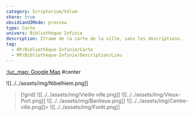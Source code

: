 ```yaml
---
category: Scriptorium/Vélum
share: true
obsidianUIMode: preview
type: Carte
univers: Bibliothèque Infinie
description: Iframe de la carte de la ville, sans les descriptions.
tag:
  - RP/Bibliothèque-Infinie/Carte
  - RP/Bibliothèque-Infinie/Description/Lieu
---
```


[ :luc_map:  Google Map](https://www.google.com/maps/d/edit?mid=1fxoRwZDgenAjYyiD0o_N5RttryiBPRKe&amp;usp=sharing) #center


![[../../assets/img/Nibelhiem.png]]

> [!grid]
> ![[../../assets/img/Vieille ville.png]] ![[../../assets/img/Vieux-Port.png]]
> ![[../../assets/img/Banlieue.png]]  ![[../../assets/img/Centre-ville.png]]> 
> ![[../../assets/img/Forêt.png]]
